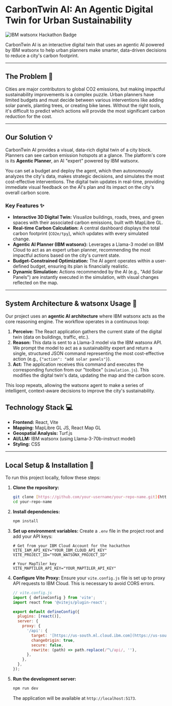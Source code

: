 # CarbonTwin AI: An Agentic Digital Twin for Urban Sustainability

![IBM watsonx Hackathon Badge](https://img.shields.io/badge/IBM%20TechXchange-watsonx%20Hackathon%202025-blue)

CarbonTwin AI is an interactive digital twin that uses an agentic AI powered by IBM watsonx to help urban planners make smarter, data-driven decisions to reduce a city's carbon footprint.

***

## The Problem 🤔

Cities are major contributors to global CO2 emissions, but making impactful sustainability improvements is a complex puzzle. Urban planners have limited budgets and must decide between various interventions like adding solar panels, planting trees, or creating bike lanes. Without the right tools, it's difficult to predict which actions will provide the most significant carbon reduction for the cost.

***

## Our Solution 💡

CarbonTwin AI provides a visual, data-rich digital twin of a city block. Planners can see carbon emission hotspots at a glance. The platform's core is its **Agentic Planner**, an AI "expert" powered by IBM watsonx.

You can set a budget and deploy the agent, which then autonomously analyzes the city's data, makes strategic decisions, and simulates the most cost-effective interventions. The digital twin updates in real-time, providing immediate visual feedback on the AI's plan and its impact on the city's overall carbon score.

### Key Features ✨

* **Interactive 3D Digital Twin:** Visualize buildings, roads, trees, and green spaces with their associated carbon emissions, built with MapLibre GL.
* **Real-time Carbon Calculation:** A central dashboard displays the total carbon footprint (`CO2e/tpy`), which updates with every simulated change.
* **Agentic AI Planner (IBM watsonx):** Leverages a Llama-3 model on IBM Cloud to act as an expert urban planner, recommending the most impactful actions based on the city's current state.
* **Budget-Constrained Optimization:** The AI agent operates within a user-defined budget, ensuring its plan is financially realistic.
* **Dynamic Simulation:** Actions recommended by the AI (e.g., "Add Solar Panels") are instantly executed in the simulation, with visual changes reflected on the map.

***

## System Architecture & watsonx Usage 🤖

Our project uses an **agentic AI architecture** where IBM watsonx acts as the core reasoning engine. The workflow operates in a continuous loop:

1.  **Perceive:** The React application gathers the current state of the digital twin (data on buildings, traffic, etc.).
2.  **Reason:** This data is sent to a Llama-3 model via the IBM watsonx API. We prompt the model to act as a sustainability expert and return a single, structured JSON command representing the most cost-effective action (e.g., `{"action": "add solar panels"}`).
3.  **Act:** The application receives this command and executes the corresponding function from our "toolbox" (`simulation.js`). This modifies the digital twin's data, updating the map and the carbon score.

This loop repeats, allowing the watsonx agent to make a series of intelligent, context-aware decisions to improve the city's sustainability.


## Technology Stack 💻

* **Frontend:** React, Vite
* **Mapping:** MapLibre GL JS, React Map GL
* **Geospatial Analysis:** Turf.js
* **AI/LLM:** IBM watsonx (using Llama-3-70b-instruct model)
* **Styling:** CSS

***

## Local Setup & Installation 🚀

To run this project locally, follow these steps:

1.  **Clone the repository:**
    ```bash
    git clone [https://github.com/your-username/your-repo-name.git](https://github.com/your-username/your-repo-name.git)
    cd your-repo-name
    ```

2.  **Install dependencies:**
    ```bash
    npm install
    ```

3.  **Set up environment variables:**
    Create a `.env` file in the project root and add your API keys:
    ```env
    # Get from your IBM Cloud Account for the hackathon
    VITE_IAM_API_KEY="YOUR_IBM_CLOUD_API_KEY"
    VITE_PROJECT_ID="YOUR_WATSONX_PROJECT_ID"

    # Your MapTiler key
    VITE_MAPTILER_API_KEY="YOUR_MAPTILER_API_KEY"
    ```

4.  **Configure Vite Proxy:**
    Ensure your `vite.config.js` file is set up to proxy API requests to IBM Cloud. This is necessary to avoid CORS errors.
    ```javascript
    // vite.config.js
    import { defineConfig } from 'vite';
    import react from '@vitejs/plugin-react';

    export default defineConfig({
      plugins: [react()],
      server: {
        proxy: {
          '/api': {
            target: '[https://us-south.ml.cloud.ibm.com](https://us-south.ml.cloud.ibm.com)', // Ensure region is correct
            changeOrigin: true,
            secure: false,
            rewrite: (path) => path.replace(/^\/api/, ''),
          },
        },
      },
    });
    ```

5.  **Run the development server:**
    ```bash
    npm run dev
    ```
    The application will be available at `http://localhost:5173`.
